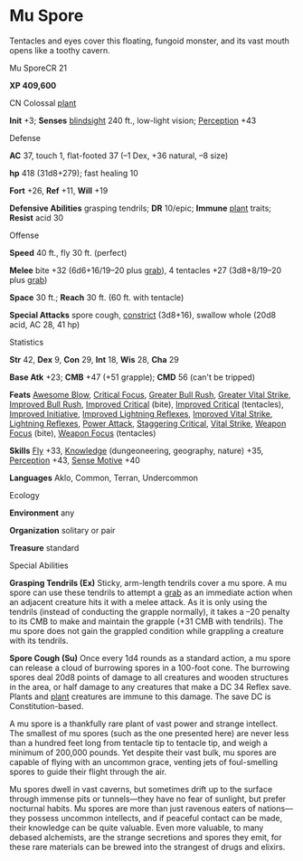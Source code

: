 # Mu Spore

Tentacles and eyes cover this floating, fungoid monster, and its vast mouth opens like a toothy cavern.

Mu SporeCR 21

**XP 409,600**

CN Colossal [plant](monsters/creatureTypes.md#_plant)

**Init** +3; **Senses** [blindsight](monsters/universalMonsterRules.md#_blindsight) 240 ft., low-light vision; [Perception](additionalMonsters/../skills/perception.md#_perception) +43

Defense

**AC** 37, touch 1, flat-footed 37 (–1 Dex, +36 natural, –8 size)

**hp** 418 (31d8+279); fast healing 10

**Fort** +26, **Ref** +11, **Will** +19

**Defensive Abilities** grasping tendrils; **DR** 10/epic; **Immune** [plant](monsters/creatureTypes.md#_plant) traits; **Resist** acid 30

Offense

**Speed** 40 ft., fly 30 ft. (perfect)

**Melee** bite +32 (6d6+16/19–20 plus [grab](monsters/universalMonsterRules.md#_grab)), 4 tentacles +27 (3d8+8/19–20 plus [grab](monsters/universalMonsterRules.md#_grab))

**Space** 30 ft.; **Reach** 30 ft. (60 ft. with tentacle)

**Special Attacks** spore cough, [constrict](monsters/universalMonsterRules.md#_constrict) (3d8+16), swallow whole (20d8 acid, AC 28, 41 hp)

Statistics

**Str** 42, **Dex** 9, **Con** 29, **Int** 18, **Wis** 28, **Cha** 29

**Base Atk** +23; **CMB** +47 (+51 grapple); **CMD** 56 (can't be tripped)

**Feats** [Awesome Blow](additionalMonsters/../monsters/monsterFeats.md#_awesome-blow), [Critical Focus](additionalMonsters/../feats.md#_critical-focus), [Greater Bull Rush](additionalMonsters/../feats.md#_greater-bull-rush), [Greater Vital Strike](additionalMonsters/../feats.md#_greater-vital-strike), [Improved Bull Rush](additionalMonsters/../feats.md#_improved-bull-rush), [Improved Critical](additionalMonsters/../feats.md#_improved-critical) (bite), [Improved Critical](additionalMonsters/../feats.md#_improved-critical) (tentacles), [Improved Initiative](additionalMonsters/../feats.md#_improved-initiative), [Improved Lightning Reflexes](additionalMonsters/../feats.md#_improved-lightning-reflexes), [Improved Vital Strike](additionalMonsters/../feats.md#_improved-vital-strike), [Lightning Reflexes](additionalMonsters/../feats.md#_lightning-reflexes), [Power Attack](additionalMonsters/../feats.md#_power-attack), [Staggering Critical](additionalMonsters/../feats.md#_staggering-critical), [Vital Strike](additionalMonsters/../feats.md#_vital-strike), [Weapon Focus](additionalMonsters/../feats.md#_weapon-focus) (bite), [Weapon Focus](additionalMonsters/../feats.md#_weapon-focus) (tentacles)

**Skills** [Fly](additionalMonsters/../skills/fly.md#_fly) +33, [Knowledge](additionalMonsters/../skills/knowledge.md#_knowledge) (dungeoneering, geography, nature) +35, [Perception](additionalMonsters/../skills/perception.md#_perception) +43, [Sense Motive](additionalMonsters/../skills/senseMotive.md#_sense-motive) +40

**Languages** Aklo, Common, Terran, Undercommon

Ecology

**Environment** any

**Organization** solitary or pair

**Treasure** standard

Special Abilities

**Grasping Tendrils (Ex)** Sticky, arm-length tendrils cover a mu spore. A mu spore can use these tendrils to attempt a [grab](monsters/universalMonsterRules.md#_grab) as an immediate action when an adjacent creature hits it with a melee attack. As it is only using the tendrils (instead of conducting the grapple normally), it takes a –20 penalty to its CMB to make and maintain the grapple (+31 CMB with tendrils). The mu spore does not gain the grappled condition while grappling a creature with its tendrils.

**Spore Cough (Su)** Once every 1d4 rounds as a standard action, a mu spore can release a cloud of burrowing spores in a 100-foot cone. The burrowing spores deal 20d8 points of damage to all creatures and wooden structures in the area, or half damage to any creatures that make a DC 34 Reflex save. Plants and [plant](monsters/creatureTypes.md#_plant) creatures are immune to this damage. The save DC is Constitution-based.

A mu spore is a thankfully rare plant of vast power and strange intellect. The smallest of mu spores (such as the one presented here) are never less than a hundred feet long from tentacle tip to tentacle tip, and weigh a minimum of 200,000 pounds. Yet despite their vast bulk, mu spores are capable of flying with an uncommon grace, venting jets of foul-smelling spores to guide their flight through the air.

Mu spores dwell in vast caverns, but sometimes drift up to the surface through immense pits or tunnels—they have no fear of sunlight, but prefer nocturnal habits. Mu spores are more than just ravenous eaters of nations—they possess uncommon intellects, and if peaceful contact can be made, their knowledge can be quite valuable. Even more valuable, to many debased alchemists, are the strange secretions and spores they emit, for these rare materials can be brewed into the strangest of drugs and elixirs.

